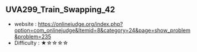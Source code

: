 ## UVA299_Train_Swapping_42
+ website : https://onlinejudge.org/index.php?option=com_onlinejudge&Itemid=8&category=24&page=show_problem&problem=235
+ Difficulty : ★☆☆☆☆
